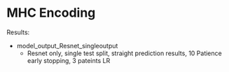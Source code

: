 # MHC Encoding

Results:
* model_output_Resnet_singleoutput
  * Resnet only, single test split, straight prediction results, 10 Patience early stopping, 3 pateints LR